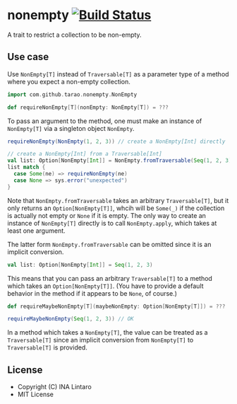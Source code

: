 nonempty [![Build Status][travis-img]][travis]
========

A trait to restrict a collection to be non-empty.

Use case
--------

Use `NonEmpty[T]` instead of `Traversable[T]` as a parameter type of a
method where you expect a non-empty collection.

```scala
import com.github.tarao.nonempty.NonEmpty

def requireNonEmpty[T](nonEmpty: NonEmpty[T]) = ???
```

To pass an argument to the method, one must make an instance of
`NonEmpty[T]` via a singleton object `NonEmpty`.

```scala
requireNonEmpty(NonEmpty(1, 2, 3)) // create a NonEmpty[Int] directly

// create a NonEmpty[Int] from a Traversable[Int]
val list: Option[NonEmpty[Int]] = NonEmpty.fromTraversable(Seq(1, 2, 3))
list match {
  case Some(ne) => requireNonEmpty(ne)
  case None => sys.error("unexpected")
}
```

Note that `NonEmpty.fromTraversable` takes an arbitrary
`Traversable[T]`, but it only returns an `Option[NonEmpty[T]]`, whcih
will be `Some(_)` if the collection is actually not empty or `None` if
it is empty.  The only way to create an instance of `NonEmpty[T]`
directly is to call `NonEmpty.apply`, which takes at least one
argument.

The latter form `NonEmpty.fromTraversable` can be omitted since it is
an implicit conversion.

```scala
val list: Option[NonEmpty[Int]] = Seq(1, 2, 3)
```

This means that you can pass an arbitrary `Traversable[T]` to a method
which takes an `Option[NonEmpty[T]]`.  (You have to provide a default
behavior in the method if it appears to be `None`, of course.)

```scala
def requireMaybeNonEmpty[T](maybeNonEmpty: Option[NonEmpty[T]]) = ???
```

```scala
requireMaybeNonEmpty(Seq(1, 2, 3)) // OK
```

In a method which takes a `NonEmpty[T]`, the value can be treated as a
`Traversable[T]` since an implicit conversion from `NonEmpty[T]` to
`Traversable[T]` is provided.

License
-------

- Copyright (C) INA Lintaro
- MIT License

[travis]: https://travis-ci.org/tarao/nonempty-scala
[travis-img]: https://img.shields.io/travis/tarao/nonempty-scala.svg?branch=master&style=flat
